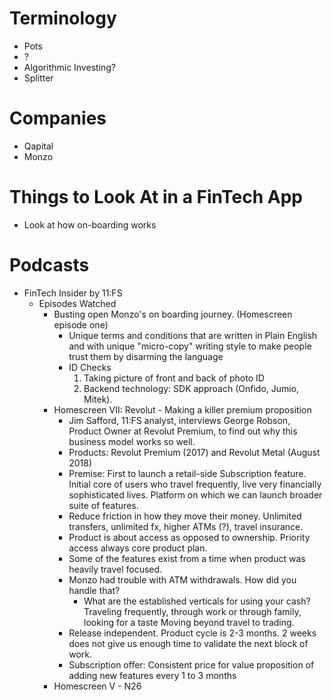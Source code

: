 # Terminology
- Pots
- ? 
- Algorithmic Investing? 
- Splitter 


# Companies
- Qapital
- Monzo

# Things to Look At in a FinTech App
- Look at how on-boarding works

# Podcasts
- FinTech Insider by 11:FS
    - Episodes Watched
        - Busting open Monzo's on boarding journey. (Homescreen episode one)
            - Unique terms and conditions that are written in Plain English and with unique "micro-copy" writing style to make people trust them by disarming the language
            - ID Checks
                1. Taking picture of front and back of photo ID
                2. Backend technology: SDK approach (Onfido, Jumio, Mitek). 
        - Homescreen VII: Revolut - Making a killer premium proposition
            - Jim Safford, 11:FS analyst, interviews George Robson, Product Owner at Revolut Premium, to find out why this business model works so well. 
            - Products: Revolut Premium (2017) and Revolut Metal (August 2018)
            - Premise: First to launch a retail-side Subscription feature. Initial core of users who travel frequently, live very financially sophisticated lives. Platform on which we can launch broader suite of features.
            - Reduce friction in how they move their money. Unlimited transfers, unlimited fx, higher ATMs (?), travel insurance.
            - Product is about access as opposed to ownership. Priority access always core product plan. 
            - Some of the features exist from a time when product was heavily travel focused. 
            - Monzo had trouble with ATM withdrawals. How did you handle that? 
                - What are the established verticals for using your cash? Traveling frequently, through work or through family, looking for a taste Moving beyond travel to trading. 
            - Release independent. Product cycle is 2-3 months. 2 weeks does not give us enough time to validate the next block of work. 
            - Subscription offer: Consistent price for value proposition of adding new features every 1 to 3 months
        - Homescreen V - N26
